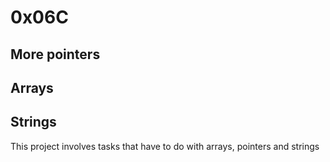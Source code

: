 # 0x06C
## More pointers
## Arrays
## Strings
This project involves tasks that have to do with 
arrays, pointers and strings
